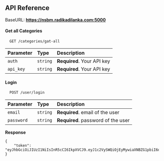 ## API Reference

BaseURL: **https://nsbm.radikadilanka.com:5000**

#### Get all Categories

```http
  GET /categories/gat-all
```

| Parameter | Type     | Description                |
| :-------- | :------- | :------------------------- |
| `auth`    | `string` | **Required**. Your API key |
| `api_key` | `string` | **Required**. Your API key |

#### Login

```http
  POST /user/login
```

| Parameter  | Type     | Description                        |
| :--------- | :------- | :--------------------------------- |
| `email`    | `string` | **Required**. email of the user    |
| `password` | `string` | **Required**. password of the user |

**Response**

```
{
    "token": "eyJhbGciOiJIUzI1NiIsInR5cCI6IkpXVCJ9.eyJ1c2VySWQiOjEyMywiaXNBZG1pbiI6dHJ1ZSwiaWF0IjoxNjgzNDc0NzYwfQ.g6A5CVQd2QKoDeMyR71MYNwq31z_ktZ4pmI6YXoR4qI"
}
```
